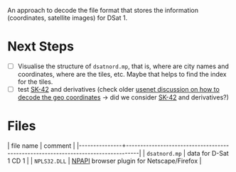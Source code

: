 An approach to decode the file format that stores the information
(coordinates, satellite images) for DSat 1.

# Next Steps

- [ ] Visualise the structure of `dsatnord.mp`, that is, where are city
  names and coordinates, where are the tiles, etc. Maybe that helps to
  find the index for the tiles.
- [ ] test
  [SK-42](https://en.wikipedia.org/wiki/SK-42_reference_system) and
  derivatives (check older [usenet discussion on how to decode the geo
  coordinates](https://groups.google.com/g/de.org.ccc/c/xlaNafyxmrM/m/hXZj7J5ksc8J)
  → did we consider
  [SK-42](https://en.wikipedia.org/wiki/SK-42_reference_system) and
  derivatives?)

# Files

| file name     | comment                                                                          |
|---------------+----------------------------------------------------------------------------------|
| `dsatnord.mp` | data for D-Sat 1 CD 1                                                            |
| `NPLS32.DLL`  | [NPAPI](https://en.wikipedia.org/wiki/NPAPI) browser plugin for Netscape/Firefox |
